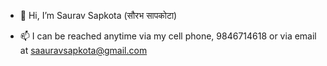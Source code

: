 - 👋 Hi, I’m Saurav Sapkota (सौरभ सापकोटा)
<!---
- 👀 I’m interested in ...
- 🌱 I’m currently learning ...
- 💞️ I’m looking to collaborate on ...
--->
- 📫 I can be reached anytime via my cell phone, 9846714618 or via email at saauravsapkota@gmail.com

<!---
sauravsapkota/sauravsapkota is a ✨ special ✨ repository because its `README.md` (this file) appears on your GitHub profile.
You can click the Preview link to take a look at your changes.
--->
